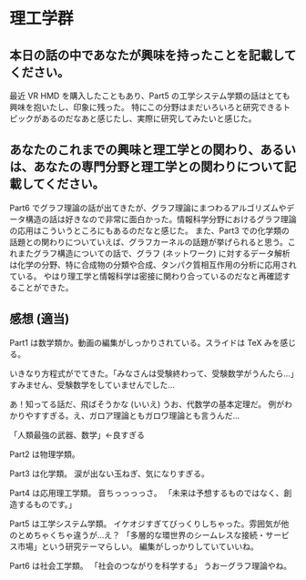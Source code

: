 # 理工学群

## 本日の話の中であなたが興味を持ったことを記載してください。
最近 VR HMD を購入したこともあり、Part5 の工学システム学類の話はとても興味を抱いたし、印象に残った。
特にこの分野はまだいろいろと研究できるトピックがあるのだなあと感じたし、実際に研究してみたいと感じた。

## あなたのこれまでの興味と理工学との関わり、あるいは、あなたの専門分野と理工学との関わりについて記載してください。
Part6 でグラフ理論の話が出てきたが、グラフ理論にまつわるアルゴリズムやデータ構造の話は好きなので非常に面白かった。情報科学分野におけるグラフ理論の応用はこういうところにもあるのだなと感じた。
また、Part3 での化学類の話題との関わりについていえば、グラフカーネルの話題が挙げられると思う。これまたグラフ構造についての話で、グラフ (ネットワーク) に対するデータ解析は化学の分野、特に合成物の分類や合成、タンパク質相互作用の分析に応用されている。
やはり理工学と情報科学は密接に関わり合っているのだなと再確認することができた。

## 感想 (適当)
Part1 は数学類か。動画の編集がしっかりされている。スライドは TeX みを感じる。

いきなり方程式がでてきた。「みなさんは受験終わって、受験数学がうんたら…」すみません、受験数学をしていませんでした…

あ！知ってる話だ、飛ばそうかな (いいえ) うお、代数学の基本定理だ。
例がわかりやすすぎる。え、ガロア理論ともガロワ理論とも言うんだ…

「人類最強の武器、数学」←良すぎる

Part2 は物理学類。

Part3 は化学類。
涙が出ない玉ねぎ、気になりすぎる。

Part4 は応用理工学類。
音ちっっっっさ。
「未来は予想するものではなく、創造するものです。」

Part5 は工学システム学類。
イケオジすぎてびっくりしちゃった。雰囲気が他のとめちゃくちゃ違うが…え？
「多層的な環世界のシームレスな接続・サービス市場」という研究テーマらしい。
編集がしっかりしていていいね。

Part6 は社会工学類。
「社会のつながりを科学する」
うおーグラフ理論やね。
